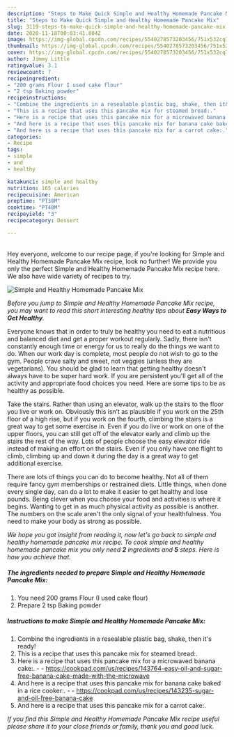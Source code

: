 ```yaml
---
description: "Steps to Make Quick Simple and Healthy Homemade Pancake Mix"
title: "Steps to Make Quick Simple and Healthy Homemade Pancake Mix"
slug: 3119-steps-to-make-quick-simple-and-healthy-homemade-pancake-mix
date: 2020-11-18T00:03:41.804Z
image: https://img-global.cpcdn.com/recipes/5540278573203456/751x532cq70/simple-and-healthy-homemade-pancake-mix-recipe-main-photo.jpg
thumbnail: https://img-global.cpcdn.com/recipes/5540278573203456/751x532cq70/simple-and-healthy-homemade-pancake-mix-recipe-main-photo.jpg
cover: https://img-global.cpcdn.com/recipes/5540278573203456/751x532cq70/simple-and-healthy-homemade-pancake-mix-recipe-main-photo.jpg
author: Jimmy Little
ratingvalue: 3.1
reviewcount: 7
recipeingredient:
- "200 grams Flour I used cake flour"
- "2 tsp Baking powder"
recipeinstructions:
- "Combine the ingredients in a resealable plastic bag, shake, then it&#39;s ready!"
- "This is a recipe that uses this pancake mix for steamed bread:."
- "Here is a recipe that uses this pancake mix for a microwaved banana cake:.  https://cookpad.com/us/recipes/143764-easy-oil-and-sugar-free-banana-cake-made-with-the-microwave"
- "And here is a recipe that uses this pancake mix for banana cake baked in a rice cooker:.  https://cookpad.com/us/recipes/143235-sugar-and-oil-free-banana-cake"
- "And here is a recipe that uses this pancake mix for a carrot cake:."
categories:
- Recipe
tags:
- simple
- and
- healthy

katakunci: simple and healthy 
nutrition: 165 calories
recipecuisine: American
preptime: "PT38M"
cooktime: "PT40M"
recipeyield: "3"
recipecategory: Dessert

---
```

<br>
Hey everyone, welcome to our recipe page, if you're looking for Simple and Healthy Homemade Pancake Mix recipe, look no further! We provide you only the perfect Simple and Healthy Homemade Pancake Mix recipe here. We also have wide variety of recipes to try.
<br>


![Simple and Healthy Homemade Pancake Mix](https://img-global.cpcdn.com/recipes/5540278573203456/751x532cq70/simple-and-healthy-homemade-pancake-mix-recipe-main-photo.jpg)

<i>Before you jump to Simple and Healthy Homemade Pancake Mix recipe, you may want to read this short interesting healthy tips about <strong>Easy Ways to Get Healthy</strong>.</i>

Everyone knows that in order to truly be healthy you need to eat a nutritious and balanced diet and get a proper workout regularly. Sadly, there isn't constantly enough time or energy for us to really do the things we want to do. When our work day is complete, most people do not wish to go to the gym. People crave salty and sweet, not veggies (unless they are vegetarians). You should be glad to learn that getting healthy doesn't always have to be super hard work. If you are persistent you'll get all of the activity and appropriate food choices you need. Here are some tips to be as healthy as possible.

Take the stairs. Rather than using an elevator, walk up the stairs to the floor you live or work on. Obviously this isn’t as plausible if you work on the 25th floor of a high rise, but if you work on the fourth, climbing the stairs is a great way to get some exercise in. Even if you do live or work on one of the upper floors, you can still get off of the elevator early and climb up the stairs the rest of the way. Lots of people choose the easy elevator ride instead of making an effort on the stairs. Even if you only have one flight to climb, climbing up and down it during the day is a great way to get additional exercise. 

There are lots of things you can do to become healthy. Not all of them require fancy gym memberships or restrained diets. Little things, when done every single day, can do a lot to make it easier to get healthy and lose pounds. Being clever when you choose your food and activities is where it begins. Wanting to get in as much physical activity as possible is another. The numbers on the scale aren't the only signal of your healthfulness. You need to make your body as strong as possible. 


<i>We hope you got insight from reading it, now let's go back to simple and healthy homemade pancake mix recipe. To cook simple and healthy homemade pancake mix you only need <strong>2</strong> ingredients and <strong>5</strong> steps. Here is how you achieve that.
</i>

##### The ingredients needed to prepare Simple and Healthy Homemade Pancake Mix:

1. You need 200 grams Flour (I used cake flour)
1. Prepare 2 tsp Baking powder


##### Instructions to make Simple and Healthy Homemade Pancake Mix:

1. Combine the ingredients in a resealable plastic bag, shake, then it&#39;s ready!
1. This is a recipe that uses this pancake mix for steamed bread:.
1. Here is a recipe that uses this pancake mix for a microwaved banana cake:. -  - https://cookpad.com/us/recipes/143764-easy-oil-and-sugar-free-banana-cake-made-with-the-microwave
1. And here is a recipe that uses this pancake mix for banana cake baked in a rice cooker:. -  - https://cookpad.com/us/recipes/143235-sugar-and-oil-free-banana-cake
1. And here is a recipe that uses this pancake mix for a carrot cake:.


<i>If you find this Simple and Healthy Homemade Pancake Mix recipe useful please share it to your close friends or family, thank you and good luck.</i>
